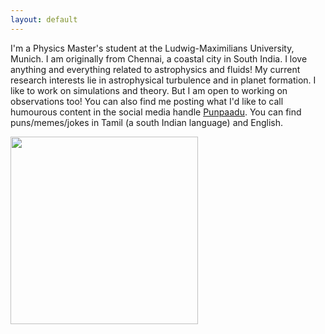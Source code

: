 ```yaml
---
layout: default
---
```

I'm a Physics Master's student at the Ludwig-Maximilians University, Munich. I am originally from Chennai, a coastal city in South India.
I love anything and everything related to astrophysics and fluids! My current research interests lie in astrophysical turbulence and in planet formation. I like to work on simulations and theory. But I am open to working on observations too!
You can also find me posting what I'd like to call humourous content in the social media handle [Punpaadu](https://www.instagram.com/punpaadu/). You can find puns/memes/jokes in Tamil (a south Indian language) and English.

<p class="aligncenter">
<img  width="300px" height= "300px" src= "https://vicky1997.github.io/images/vignesh.jpg">
</p>